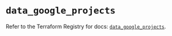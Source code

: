 # `data_google_projects`

Refer to the Terraform Registry for docs: [`data_google_projects`](https://registry.terraform.io/providers/hashicorp/google-beta/6.14.0/docs/data-sources/google_projects).
